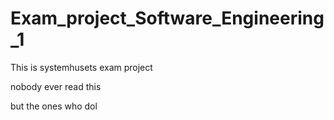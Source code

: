 # Exam_project_Software_Engineering_1

This is systemhusets exam project

nobody ever read this

but the ones who dol